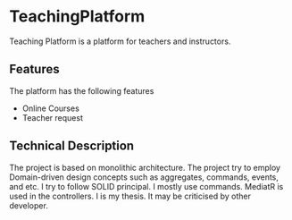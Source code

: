 # TeachingPlatform

Teaching Platform is a platform for teachers and instructors. 

## Features
The platform has the following features
- Online Courses
- Teacher request

## Technical Description

The project is based on monolithic architecture. 
The project try to employ Domain-driven design concepts such as aggregates, commands, events, and etc.
I try to follow SOLID principal.
I mostly use commands. MediatR is used in the controllers. I is my thesis. It may be criticised by other developer.
